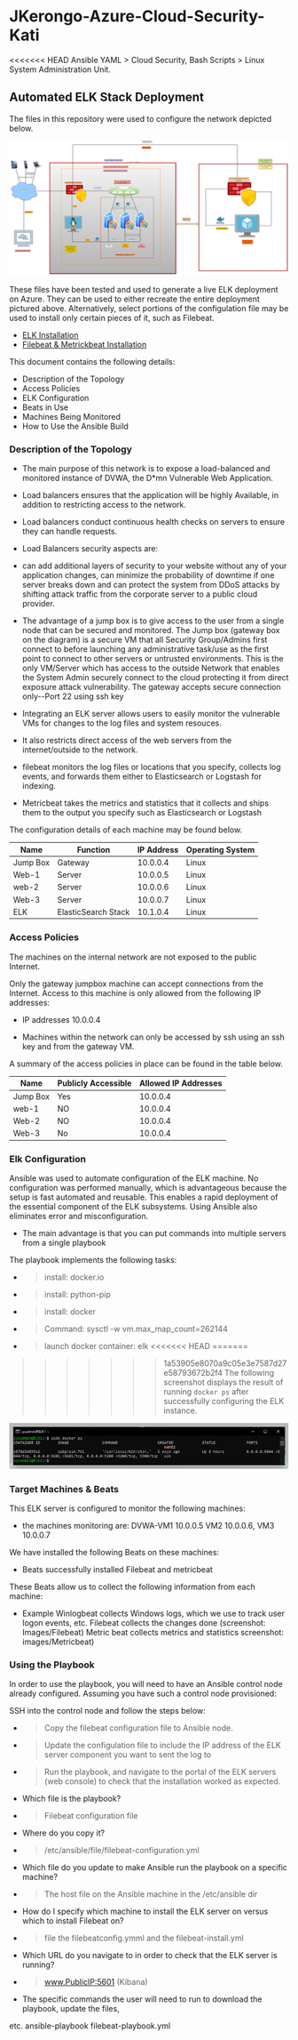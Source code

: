 # JKerongo-Azure-Cloud-Security-Kati
<<<<<<< HEAD
Ansible YAML > Cloud Security, Bash Scripts > Linux System Administration Unit.



## Automated ELK Stack Deployment

The files in this repository were used to configure the network depicted below.

![](images/NetworkDiagram.png)

These files have been tested and used to generate a live ELK deployment on Azure. They can be used to either recreate the entire deployment pictured above. Alternatively, select portions of the configulation file may be used to install only certain pieces of it, such as Filebeat.

- [ELK Installation](https://github.com/Hephzibah21/JKerongo-Azure-Cloud-Security-Kati/blob/main/ansible/elk.yml)
- [Filebeat & Metrickbeat Installation](https://github.com/Hephzibah21/JKerongo-Azure-Cloud-Security-Kati/blob/main/ansible/Filebeat-%26-Metricbeat.yml) 

This document contains the following details:
- Description of the Topology
- Access Policies
- ELK Configuration
- Beats in Use
- Machines Being Monitored
- How to Use the Ansible Build


### Description of the Topology

- The main purpose of this network is to expose a load-balanced and monitored instance of DVWA, the D*mn Vulnerable Web Application.

- Load balancers ensures that the application will be highly Available, in addition to restricting access to the network. 
- Load balancers conduct continuous health checks on servers to ensure they can handle requests.

- Load Balancers security aspects are:
- can add additional layers of security to your website without any of your application changes, can minimize the probability of downtime if one server breaks down and
can protect the system from DDoS attacks by shifting attack traffic from the corporate server to a public cloud provider.

- The advantage of a jump box is to give access to the user from a single node that can be secured and monitored. The Jump box (gateway box on the diagram) is a secure VM that all Security Group/Admins first connect to before launching any administrative task/use as the first point to connect to other servers or untrusted environments. This is the only VM/Server which has access to the outside Network that enables the System Admin securely connect to the cloud protecting it from direct exposure attack vulnerability. The gateway accepts secure connection only--Port 22 using ssh key

- Integrating an ELK server allows users to easily monitor the vulnerable VMs for changes to the log files and system resouces.
- It also restricts direct access of the web servers from the internet/outside to the network.
- filebeat monitors the log files or locations that you specify, collects log events, and forwards them either to Elasticsearch or Logstash for indexing.
- Metricbeat takes the metrics and statistics that it collects and ships them to the output you specify such as Elasticsearch or Logstash

The configuration details of each machine may be found below.

| Name     | Function              | IP Address | Operating System |
|----------|----------             |------------|------------------|
| Jump Box | Gateway               | 10.0.0.4   |  Linux     |
| Web-1    | Server                | 10.0.0.5   |  Linux     |
| web-2    | Server                | 10.0.0.6   |  Linux     |
| Web-3    | Server                | 10.0.0.7   |  Linux     |
| ELK      | ElasticSearch Stack   | 10.1.0.4   |  Linux     |
### Access Policies

The machines on the internal network are not exposed to the public Internet. 

Only the gateway jumpbox machine can accept connections from the Internet. Access to this machine is only allowed from the following IP addresses:
-  IP addresses 10.0.0.4

- Machines within the network can only be accessed by ssh using an ssh key and from the gateway VM.

A summary of the access policies in place can be found in the table below.

| Name     | Publicly Accessible | Allowed IP Addresses |
|----------|---------------------|----------------------|
| Jump Box | Yes                 | 10.0.0.4             |
| web-1    | NO                  | 10.0.0.4             |
| Web-2    | NO                  | 10.0.0.4             |
| Web-3    | No                  | 10.0.0.4             |

### Elk Configuration

Ansible was used to automate configuration of the ELK machine. No configuration was performed manually, which is advantageous because the setup is fast automated and reusable. This enables a rapid deployment of the essential component of the ELK subsystems. Using Ansible also eliminates error and misconfiguration.
- The main advantage is that you can put commands into multiple servers from a single playbook

The playbook implements the following tasks:

- > install: docker.io
- > install: python-pip
- > install: docker
- > Command: sysctl -w vm.max_map_count=262144
- > launch docker container: elk
<<<<<<< HEAD
=======

>>>>>>> 1a53905e8070a9c05e3e7587d27e58793672b2f4
The following screenshot displays the result of running `docker ps` after successfully configuring the ELK instance.

![](images/Docker_PS.png)

### Target Machines & Beats
This ELK server is configured to monitor the following machines:
- the machines monitoring are: DVWA-VM1 10.0.0.5 VM2 10.0.0.6, VM3 10.0.0.7


We have installed the following Beats on these machines:
- Beats successfully installed Filebeat and metricbeat

These Beats allow us to collect the following information from each machine:

- Example Winlogbeat collects Windows logs, which we use to track user logon events, etc. Filebeat collects the changes done (screenshot: Images/Filebeat) Metric beat collects metrics and statistics screenshot: images/Metricbeat)

### Using the Playbook
In order to use the playbook, you will need to have an Ansible control node already configured. Assuming you have such a control node provisioned: 

SSH into the control node and follow the steps below:
- > Copy the filebeat configuration file to Ansible node.
- > Update the configulation file to include the IP address of the ELK server component you want to sent the log to
- > Run the playbook, and navigate to the portal of the ELK servers (web console) to check that the installation worked as expected.

- Which file is the playbook? 

- > Filebeat configuration file

- Where do you copy it?

- > /etc/ansible/file/filebeat-configuration.yml

- Which file do you update to make Ansible run the playbook on a specific machine?

- > The host file on the Ansible machine in the /etc/ansible dir


- How do I specify which machine to install the ELK server on versus which to install Filebeat on? 

- > file the filebeatconfig.ymml and the filebeat-install.yml

- Which URL do you navigate to in order to check that the ELK server is running?

- > www.PublicIP:5601 (Kibana)


- The specific commands the user will need to run to download the playbook, update the files, 

etc. ansible-playbook filebeat-playbook.yml
 

